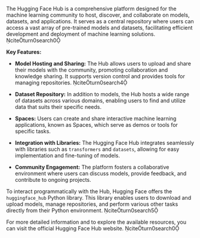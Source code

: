​The Hugging Face Hub is a comprehensive platform designed for the machine learning community to host, discover, and collaborate on models, datasets, and applications. It serves as a central repository where users can access a vast array of pre-trained models and datasets, facilitating efficient development and deployment of machine learning solutions. citeturn0search0

**Key Features:**

- **Model Hosting and Sharing:** The Hub allows users to upload and share their models with the community, promoting collaboration and knowledge sharing. It supports version control and provides tools for managing repositories. citeturn0search4

- **Dataset Repository:** In addition to models, the Hub hosts a wide range of datasets across various domains, enabling users to find and utilize data that suits their specific needs.

- **Spaces:** Users can create and share interactive machine learning applications, known as Spaces, which serve as demos or tools for specific tasks.

- **Integration with Libraries:** The Hugging Face Hub integrates seamlessly with libraries such as `transformers` and `datasets`, allowing for easy implementation and fine-tuning of models.

- **Community Engagement:** The platform fosters a collaborative environment where users can discuss models, provide feedback, and contribute to ongoing projects.

To interact programmatically with the Hub, Hugging Face offers the `huggingface_hub` Python library. This library enables users to download and upload models, manage repositories, and perform various other tasks directly from their Python environment. citeturn0search5

For more detailed information and to explore the available resources, you can visit the official Hugging Face Hub website. citeturn0search0 
